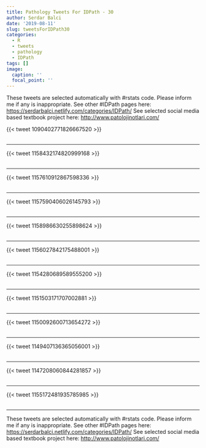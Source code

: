 ```yaml
---
title: Pathology Tweets For IDPath - 30
author: Serdar Balci
date: '2019-08-11'
slug: tweetsForIDPath30
categories:
  - R
  - tweets
  - pathology
  - IDPath
tags: []
image:
  caption: ''
  focal_point: ''
---
```



These tweets are selected automatically with #rstats code. Please inform me if any is inappropriate.
See other #IDPath pages here: https://serdarbalci.netlify.com/categories/IDPath/ 
See selected social media based textbook project here: http://www.patolojinotlari.com/

{{< tweet 1090402771826667520 >}}
<br>
<br>
<hr>
{{< tweet 1158432174820999168 >}}
<br>
<br>
<hr>
{{< tweet 1157610912867598336 >}}
<br>
<br>
<hr>
{{< tweet 1157590406026145793 >}}
<br>
<br>
<hr>
{{< tweet 1158986630255898624 >}}
<br>
<br>
<hr>
{{< tweet 1156027842175488001 >}}
<br>
<br>
<hr>
{{< tweet 1154280689589555200 >}}
<br>
<br>
<hr>
{{< tweet 1151503171707002881 >}}
<br>
<br>
<hr>
{{< tweet 1150092600713654272 >}}
<br>
<br>
<hr>
{{< tweet 1149407136365056001 >}}
<br>
<br>
<hr>
{{< tweet 1147208060844281857 >}}
<br>
<br>
<hr>
{{< tweet 1155172481935785985 >}}
<br>
<br>
<hr>


These tweets are selected automatically with #rstats code. Please inform me if any is inappropriate.
See other #IDPath pages here: https://serdarbalci.netlify.com/categories/IDPath/ 
See selected social media based textbook project here: http://www.patolojinotlari.com/
